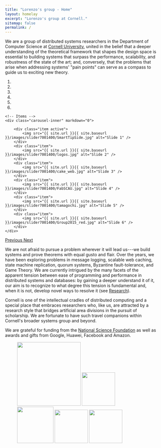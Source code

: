 ```yaml
---
title: "Lorenzo's group - Home"
layout: homelay
excerpt: "Lorenzo's group at Cornell."
sitemap: false
permalink: /
---
```


We are a group of distributed systems researchers in the Department of
Computer Science at [Cornell University](https://www.cs.cornell.edu),
united in the belief that a deeper understanding of the theoretical
framework that shapes the design space is essential to building
systems that surpass the performance, scalability, and robustness of
the state of the art; and, conversely, that the problems that arise
when addressing systems' "pain points" can serve as a compass to
guide us to exciting new theory.

<div markdown="0" id="carousel" class="carousel slide" data-ride="carousel" data-interval="5000" data-pause="hover" >
    <!-- Menu -->
    <ol class="carousel-indicators">
        <li data-target="#carousel" data-slide-to="0" class="active"></li>
        <li data-target="#carousel" data-slide-to="1"></li>
        <li data-target="#carousel" data-slide-to="2"></li>
        <li data-target="#carousel" data-slide-to="3"></li>
        <li data-target="#carousel" data-slide-to="4"></li>
        <li data-target="#carousel" data-slide-to="5"></li>
    </ol>

    <!-- Items -->
    <div class="carousel-inner" markdown="0">

        <div class="item active">
            <img src="{{ site.url }}{{ site.baseurl }}/images/slider7001400/SmartTipSide.jpg" alt="Slide 1" />
        </div>
        <div class="item">
            <img src="{{ site.url }}{{ site.baseurl }}/images/slider7001400/logos.jpg" alt="Slide 2" />
        </div>
        <div class="item">
            <img src="{{ site.url }}{{ site.baseurl }}/images/slider7001400/cake_web.jpg" alt="Slide 3" />
        </div>
        <div class="item">
            <img src="{{ site.url }}{{ site.baseurl }}/images/slider7001400/FabSCAU.jpg" alt="Slide 4" />
        </div>
        <div class="item">
            <img src="{{ site.url }}{{ site.baseurl }}/images/slider7001400/tamagochi.jpg" alt="Slide 5" />
        </div>
        <div class="item">
            <img src="{{ site.url }}{{ site.baseurl }}/images/slider7001400/Group2015_red.jpg" alt="Slide 6" />
        </div>
    </div> 
  <a class="left carousel-control" href="#carousel" role="button" data-slide="prev">
    <span class="glyphicon glyphicon-chevron-left" aria-hidden="true"></span>
    <span class="sr-only">Previous</span>
  </a>
  <a class="right carousel-control" href="#carousel" role="button" data-slide="next">
    <span class="glyphicon glyphicon-chevron-right" aria-hidden="true"></span>
    <span class="sr-only">Next</span>
  </a>
</div>

We are not afraid to pursue a problem wherever it will lead us---we
build systems and prove theorems with equal gusto and flair. Over the
years, we have been exploring problems in message logging, scalable
web caching, state machine replication, quorum systems, Byzantine
fault-tolerance, and Game Theory. We are currently intrigued by the
many facets of the apparent tension between ease of programming and
performance in distributed systems and databases: by gaining a deeper
understand it of it, our aim is to recognize to what degree this
tension is fundamental and, when it is not, develop novel ways to
resolve it (see [Research](research)).

Cornell is one of the intellectual cradles of distributed computing and a
special place that embraces researchers who, like us, are attracted by
a research style that bridges artificial area divisions in the pursuit
of scholarship. We are fortunate to have such travel companions within
Cornell's broader systems group and beyond.

We are grateful for funding from the [National Science
Foundation](http:/www.nsf.gov) as well as awards and gifts from
Google, Huawei, Facebook and Amazon.


<figure class="fourth">
  <img src="{{ site.url }}{{ site.baseurl }}/images/logopic/NSF_Logo.png" style="width: 210px">
  <img src="{{ site.url }}{{ site.baseurl }}/images/logopic/" style="width: 110px">
  <img src="{{ site.url }}{{ site.baseurl }}/images/logopic/huawei-logo.jpg" style="width: 120px">
  <img src="{{ site.url }}{{ site.baseurl }}/images/logopic/facebook-logo.png" style="width: 110px">
  <img src="{{ site.url }}{{ site.baseurl }}/images/logopic/amazon-logo.png" style="width: 110px">
</figure>






